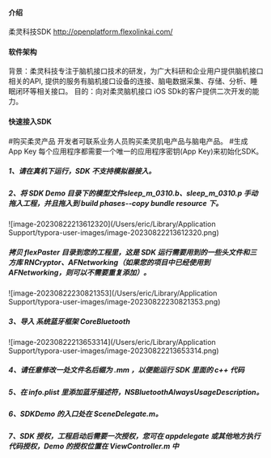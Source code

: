 #### 介绍

柔灵科技SDK http://openplatform.flexolinkai.com/

#### 软件架构

背景：柔灵科技专注于脑机接口技术的研发，为广大科研和企业用户提供脑机接口相关的API, 提供的服务有脑机接口设备的连接、脑电数据采集、存储、分析、睡眠闭环等相关接口。 目的：向对柔灵脑机接口 iOS SDk的客户提供二次开发的能力。



#### 快速接入SDK

\#购买柔灵产品 开发者可联系业务人员购买柔灵肌电产品与脑电产品。 #生成 App Key 每个应用程序都需要一个唯一的应用程序密钥(App Key)来初始化SDK。 

##### 1、请在真机下运行，SDK 不支持模拟器接入。

##### 2、将 SDK Demo 目录下的模型文件sleep_m_0310.b、sleep_m_0310.p 手动拖入工程，并且拖入到 build phases--copy bundle resource 下。

![image-20230822213612320](/Users/eric/Library/Application Support/typora-user-images/image-20230822213612320.png)

##### 拷贝 flexPaster 目录到您的工程里，这是 SDK 运行需要用到的一些头文件和三方库 RNCryptor、AFNetworking（如果您的项目中已经使用到 AFNetworking，则可以不需要重复添加）。

![image-20230822230821353](/Users/eric/Library/Application Support/typora-user-images/image-20230822230821353.png)

##### 3、导入 系统蓝牙框架 CoreBluetooth

![image-20230822213653314](/Users/eric/Library/Application Support/typora-user-images/image-20230822213653314.png)

##### 4、请任意修改一处文件名后缀为 .mm ，以便能运行 SDK 里面的 c++ 代码

##### 5、在 info.plist 里添加蓝牙描述符，NSBluetoothAlwaysUsageDescription。

##### 6、SDKDemo 的入口处在 SceneDelegate.m。

##### 7、SDK 授权，工程启动后需要一次授权，您可在 appdelegate 或其他地方执行代码授权，Demo 的授权位置在 ViewController.m 中

